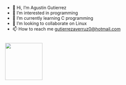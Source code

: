 - 👋 Hi, I’m Agustin Gutierrez
- 👀 I’m interested in programming
- 🌱 I’m currently learning C programming
- 💞️ I’m looking to collaborate on Linux
- 📫 How to reach me gutierrezaverruz0@hotmail.com

<br>
<img height="120" src="https://github.com/AgustinGutierrez0/AgustinGutierrez0/blob/main/contributions.svg"/>
<br>
<!---
AgustinGutierrez0/AgustinGutierrez0 is a ✨ special ✨ repository because its `README.md` (this file) appears on your GitHub profile.
You can click the Preview link to take a look at your changes.
--->
